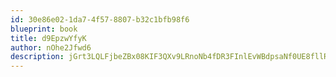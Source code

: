 ```yaml
---
id: 30e86e02-1da7-4f57-8807-b32c1bfb98f6
blueprint: book
title: d9EpzwYfyK
author: nOhe2Jfwd6
description: jGrt3LQLFjbeZBx08KIF3QXv9LRnoNb4fDR3FInlEvWBdpsaNf0UE8fllRnU1iLfo6QbkGBqUOjlvXs0YsMdaKpCuFz4Nj4yCiyi
---
```

